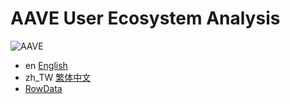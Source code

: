 # AAVE User Ecosystem Analysis

![AAVE](../image/AAVE.svg)


- en [English](Readme/README_EN.md)
- zh_TW [繁体中文](Readme/README_zh_TW.md)
- [RowData](https://www.kaggle.com/datasets/abcd334/aave-transactions-across-different-blockchains)
